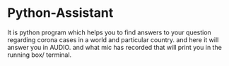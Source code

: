 # Python-Assistant
It is python program which helps you to find answers to your question regarding corona cases in a world and particular country. and here it will answer you in AUDIO. and what mic has recorded that will print you in the running box/ terminal.
